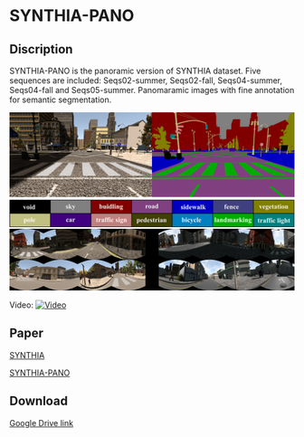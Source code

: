 # SYNTHIA-PANO

## Discription

SYNTHIA-PANO is the panoramic version of SYNTHIA dataset. Five sequences are included: Seqs02-summer, Seqs02-fall, Seqs04-summer, Seqs04-fall and Seqs05-summer.
Panomaramic images with fine annotation for semantic segmentation.

![Label](pics/label.png)
![Examples](pics/dataset5.png)

Video:
[![Video](https://img.youtube.com/vi/--Mhldpd6nI/0.jpg)](https://youtu.be/--Mhldpd6nI)

## Paper

[SYNTHIA](https://ieeexplore.ieee.org/document/7780721)

[SYNTHIA-PANO](https://arxiv.org/abs/1909.00532)

## Download

[Google Drive link](https://drive.google.com/open?id=1yxuuspD-ac7gHmF_55-jNrmT2Gk_0EOF)
